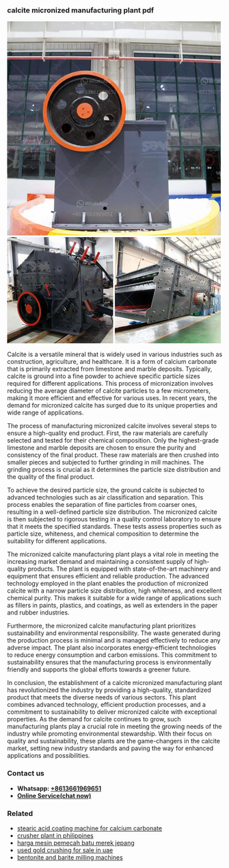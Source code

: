 <h3>calcite micronized manufacturing plant pdf</h3><img src='1708497298.jpg' alt=''><p>Calcite is a versatile mineral that is widely used in various industries such as construction, agriculture, and healthcare. It is a form of calcium carbonate that is primarily extracted from limestone and marble deposits. Typically, calcite is ground into a fine powder to achieve specific particle sizes required for different applications. This process of micronization involves reducing the average diameter of calcite particles to a few micrometers, making it more efficient and effective for various uses. In recent years, the demand for micronized calcite has surged due to its unique properties and wide range of applications.</p><p>The process of manufacturing micronized calcite involves several steps to ensure a high-quality end product. First, the raw materials are carefully selected and tested for their chemical composition. Only the highest-grade limestone and marble deposits are chosen to ensure the purity and consistency of the final product. These raw materials are then crushed into smaller pieces and subjected to further grinding in mill machines. The grinding process is crucial as it determines the particle size distribution and the quality of the final product.</p><p>To achieve the desired particle size, the ground calcite is subjected to advanced technologies such as air classification and separation. This process enables the separation of fine particles from coarser ones, resulting in a well-defined particle size distribution. The micronized calcite is then subjected to rigorous testing in a quality control laboratory to ensure that it meets the specified standards. These tests assess properties such as particle size, whiteness, and chemical composition to determine the suitability for different applications.</p><p>The micronized calcite manufacturing plant plays a vital role in meeting the increasing market demand and maintaining a consistent supply of high-quality products. The plant is equipped with state-of-the-art machinery and equipment that ensures efficient and reliable production. The advanced technology employed in the plant enables the production of micronized calcite with a narrow particle size distribution, high whiteness, and excellent chemical purity. This makes it suitable for a wide range of applications such as fillers in paints, plastics, and coatings, as well as extenders in the paper and rubber industries.</p><p>Furthermore, the micronized calcite manufacturing plant prioritizes sustainability and environmental responsibility. The waste generated during the production process is minimal and is managed effectively to reduce any adverse impact. The plant also incorporates energy-efficient technologies to reduce energy consumption and carbon emissions. This commitment to sustainability ensures that the manufacturing process is environmentally friendly and supports the global efforts towards a greener future.</p><p>In conclusion, the establishment of a calcite micronized manufacturing plant has revolutionized the industry by providing a high-quality, standardized product that meets the diverse needs of various sectors. This plant combines advanced technology, efficient production processes, and a commitment to sustainability to deliver micronized calcite with exceptional properties. As the demand for calcite continues to grow, such manufacturing plants play a crucial role in meeting the growing needs of the industry while promoting environmental stewardship. With their focus on quality and sustainability, these plants are the game-changers in the calcite market, setting new industry standards and paving the way for enhanced applications and possibilities.</p><h3>Contact us</h3><ul><li><strong>Whatsapp:&nbsp;<a href="https://wa.me/8613661969651">+8613661969651</a></strong></li><li><a href="https://swt.shibang-china.com/?git&amp;zhl&amp;calcite micronized manufacturing plant pdf"><strong>Online Service(chat now)</strong></a></li></ul><h3>Related</h3><ul><li><a href='stearic acid coating machine for calcium carbonate.md'>stearic acid coating machine for calcium carbonate</a></li><li><a href='crusher plant in philippines.md'>crusher plant in philippines</a></li><li><a href='harga mesin pemecah batu merek jepang.md'>harga mesin pemecah batu merek jepang</a></li><li><a href='used gold crushing for sale in uae.md'>used gold crushing for sale in uae</a></li><li><a href='bentonite and barite milling machines.md'>bentonite and barite milling machines</a></li></ul>